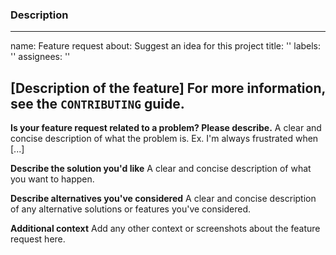 ### Description

---
name: Feature request
about: Suggest an idea for this project
title: ''
labels: ''
assignees: ''

[Description of the feature]
For more information, see the `CONTRIBUTING` guide.
---


**Is your feature request related to a problem? Please describe.**
A clear and concise description of what the problem is. Ex. I'm always frustrated when [...]

**Describe the solution you'd like**
A clear and concise description of what you want to happen.

**Describe alternatives you've considered**
A clear and concise description of any alternative solutions or features you've considered.


**Additional context**
Add any other context or screenshots about the feature request here.

